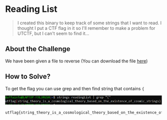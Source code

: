 # Reading List
> I created this binary to keep track of some strings that I want to read. I thought I put a CTF flag in it so I'll remember to make a problem for UTCTF, but I can't seem to find it...

## About the Challenge
We have been given a file to reverse (You can download the file [here](readingList))

## How to Solve?
To get the flag you can use grep and then find string that contains `{`

![flag](images/flag.png)

```
utflag{string_theory_is_a_cosmological_theory_based_on_the_existence_of_cosmic_strings}
```